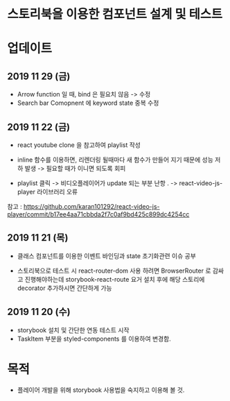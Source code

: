# 스토리북을 이용한 컴포넌트 설계 및 테스트 



# 업데이트 

## 2019 11 29 (금)
* Arrow function 일 때, bind 은 필요치 않음 -> 수정 
* Search bar Comopnent 에 keyword state 중복 수정 

## 2019 11 22 (금)
* react youtube clone 을 참고하여 playlist 작성
* inline 함수를 이용하면, 리렌더링 될때마다 새 함수가 만들어 지기 때문에 성능 저하 발생 -> 필요할 때가 이니면 되도록 회피 

* playlist 클릭 -> 비디오플레이어가 update 되는 부분 난항 . -> react-video-js-player 라이브러리 오류 

참고 : https://github.com/karan101292/react-video-js-player/commit/b17ee4aa71cbbda2f7c0af9bd425c899dc4254cc

## 2019 11 21 (목)
* 클래스 컴포넌트를 이용한 이벤트 바인딩과 state 초기화관련 이슈 공부 

* 스토리북으로 테스트 시 react-router-dom 사용 하려면  BrowserRouter 로 감싸고 진행해야하는데 storybook-react-route 요거 설치 후에 해당 스토리에 decorator 추가하시면 간단하게 가능


## 2019 11 20 (수)
* storybook 설치 및 간단한 연동 테스트 시작 
* TaskItem 부분을 styled-components 를 이용하여 변경함.


# 목적
* 플레이어 개발을 위해 storybook 사용법을 숙지하고 이용해 볼 것. 

